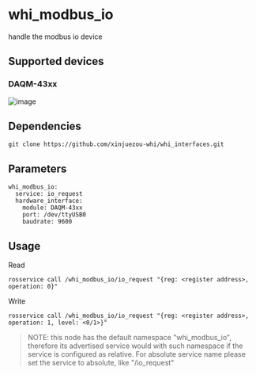 # whi_modbus_io
handle the modbus io device

## Supported devices
### DAQM-43xx
![image](https://github.com/xinjuezou-whi/whi_modbus_io/assets/72239958/4559a32d-8cd6-460f-b29d-a676bea59959)

## Dependencies
```
git clone https://github.com/xinjuezou-whi/whi_interfaces.git
```

## Parameters
```
whi_modbus_io:
  service: io_request
  hardware_interface:
    module: DAQM-43xx
    port: /dev/ttyUSB0
    baudrate: 9600
```

## Usage
Read
```
rosservice call /whi_modbus_io/io_request "{reg: <register address>, operation: 0}"
```

Write
```
rosservice call /whi_modbus_io/io_request "{reg: <register address>, operation: 1, level: <0/1>}"
```

> NOTE: this node has the default namespace "whi_modbus_io", therefore its advertised service would with such namespace if the service is configured as relative. For absolute service name please set the service to absolute, like "/io_request"
